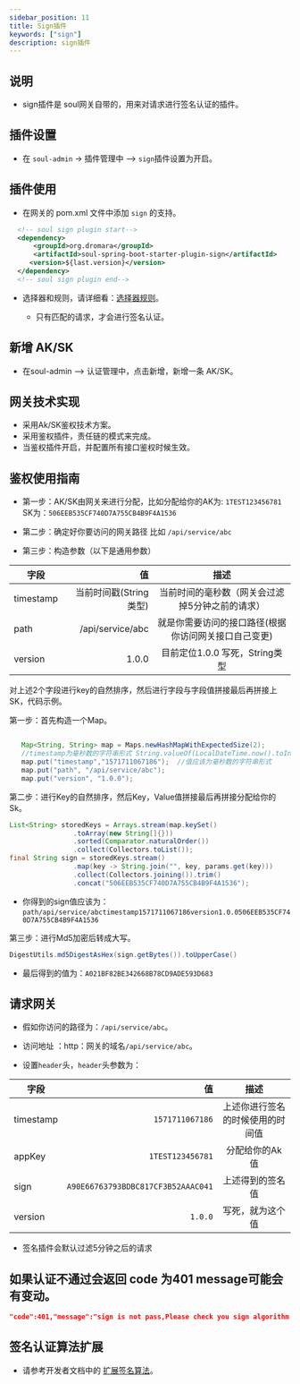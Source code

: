 ```yaml
---
sidebar_position: 11
title: Sign插件
keywords: ["sign"]
description: sign插件
---
```


## 说明

* sign插件是 soul网关自带的，用来对请求进行签名认证的插件。


## 插件设置

* 在 `soul-admin` -> 插件管理中 --> `sign`插件设置为开启。

## 插件使用

* 在网关的 pom.xml 文件中添加 `sign` 的支持。

```xml
  <!-- soul sign plugin start-->
  <dependency>
      <groupId>org.dromara</groupId>
      <artifactId>soul-spring-boot-starter-plugin-sign</artifactId>
     <version>${last.version}</version>
  </dependency>
  <!-- soul sign plugin end-->
``` 

* 选择器和规则，请详细看：[选择器规则](../selector-and-rule)。

  * 只有匹配的请求，才会进行签名认证。


## 新增 AK/SK

* 在soul-admin --> 认证管理中，点击新增，新增一条 AK/SK。

## 网关技术实现
 
 * 采用Ak/SK鉴权技术方案。
 * 采用鉴权插件，责任链的模式来完成。
 * 当鉴权插件开启，并配置所有接口鉴权时候生效。
 
 
## 鉴权使用指南
 
 * 第一步：AK/SK由网关来进行分配，比如分配给你的AK为: `1TEST123456781`  	SK为：`506EEB535CF740D7A755CB4B9F4A1536` 
 
 * 第二步：确定好你要访问的网关路径 比如 `/api/service/abc`
 
 * 第三步：构造参数（以下是通用参数）
 
| 字段        | 值    |  描述  |
| --------   | -----:  | :----: |
| timestamp  |  当前时间戳(String类型)   |  当前时间的毫秒数（网关会过滤掉5分钟之前的请求）    |
| path       | /api/service/abc  | 就是你需要访问的接口路径(根据你访问网关接口自己变更) |
| version       | 1.0.0  | 目前定位1.0.0 写死，String类型 |

 对上述2个字段进行key的自然排序，然后进行字段与字段值拼接最后再拼接上SK，代码示例。
 

第一步：首先构造一个Map。
```java

   Map<String, String> map = Maps.newHashMapWithExpectedSize(2);
   //timestamp为毫秒数的字符串形式 String.valueOf(LocalDateTime.now().toInstant(ZoneOffset.of("+8")).toEpochMilli()) 
   map.put("timestamp","1571711067186");  //值应该为毫秒数的字符串形式 
   map.put("path", "/api/service/abc");
   map.put("version", "1.0.0");
```

第二步：进行Key的自然排序，然后Key，Value值拼接最后再拼接分配给你的Sk。
```java
List<String> storedKeys = Arrays.stream(map.keySet()
                .toArray(new String[]{}))
                .sorted(Comparator.naturalOrder())
                .collect(Collectors.toList());
final String sign = storedKeys.stream()
                .map(key -> String.join("", key, params.get(key)))
                .collect(Collectors.joining()).trim()
                .concat("506EEB535CF740D7A755CB4B9F4A1536");
```
* 你得到的sign值应该为：`path/api/service/abctimestamp1571711067186version1.0.0506EEB535CF740D7A755CB4B9F4A1536`

第三步：进行Md5加密后转成大写。
```java
DigestUtils.md5DigestAsHex(sign.getBytes()).toUpperCase()
```

* 最后得到的值为：`A021BF82BE342668B78CD9ADE593D683`
 
## 请求网关

* 假如你访问的路径为：`/api/service/abc`。

* 访问地址 ：http：网关的域名`/api/service/abc`。

* 设置`header`头，`header`头参数为：

| 字段        | 值    |  描述  |
| --------   | -----:  | :----: |
| timestamp  |   `1571711067186`  |  上述你进行签名的时候使用的时间值   |
| appKey     | `1TEST123456781`  | 分配给你的Ak值 |
| sign       | `A90E66763793BDBC817CF3B52AAAC041`  | 上述得到的签名值 |
| version       | `1.0.0`  | 写死，就为这个值 |

* 签名插件会默认过滤5分钟之后的请求

## 如果认证不通过会返回 code 为401 message可能会有变动。

```json
"code":401,"message":"sign is not pass,Please check you sign algorithm!","data":null}
```

## 签名认证算法扩展

* 请参考开发者文档中的 [扩展签名算法](../custom-sign-algorithm)。
